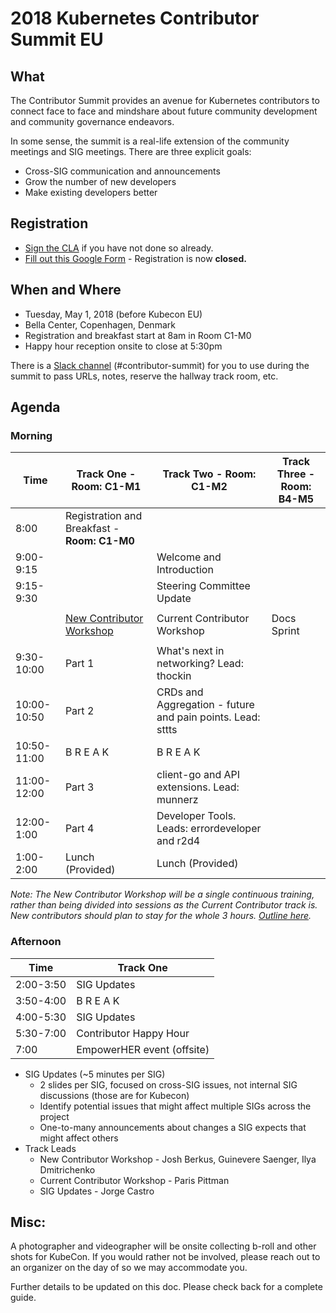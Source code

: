 # 2018 Kubernetes Contributor Summit EU

## What

The Contributor Summit provides an avenue for Kubernetes contributors to connect face to face and mindshare about future community development and community governance endeavors.

In some sense, the summit is a real-life extension of the community meetings and SIG meetings. There are three explicit goals:

- Cross-SIG communication and announcements
- Grow the number of new developers
- Make existing developers better

## Registration

- [Sign the CLA](/CLA.md) if you have not done so already.
- [Fill out this Google Form](https://goo.gl/forms/TgoUiqbqZLkyZSZw1) - Registration is now <b> closed.</b>

## When and Where

- Tuesday, May 1, 2018 (before Kubecon EU)
- Bella Center, Copenhagen, Denmark
- Registration and breakfast start at 8am in Room C1-M0
- Happy hour reception onsite to close at 5:30pm


There is a [Slack channel](https://kubernetes.slack.com/messages/contributor-summit) (#contributor-summit) for you to use during the summit to pass URLs, notes, reserve the hallway track room, etc.


## Agenda

### Morning

| Time        | Track One  - Room: C1-M1              | Track Two - Room: C1-M2                    | Track Three - Room: B4-M5   |
| ----------- | ------------------------------- |  ---------------------------- | -------------- |
| 8:00        | Registration and Breakfast - <b>Room: C1-M0</b>      |                               |                |
| 9:00-9:15   |                                 | Welcome and Introduction     |                |                   
| 9:15-9:30   |                                 | Steering Committee Update    |                |
|             |                                 |                              |                |
|             | [New Contributor Workshop](/events/2018/05-contributor-summit/new-contributor-workshop.md)        | Current Contributor Workshop  | Docs Sprint    |
|             |                                 |                               |                |
| 9:30-10:00  | Part 1                         | What's next in networking? Lead: thockin                  |                |
| 10:00-10:50 | Part 2                         | CRDs and Aggregation - future and pain points. Lead: sttts                  |                |
| 10:50-11:00 | B R E A K                       | B R E A K                     |                |
| 11:00-12:00 | Part 3                         | client-go and API extensions. Lead: munnerz                  |                |
| 12:00-1:00  | Part 4                         | Developer Tools. Leads: errordeveloper and r2d4                  |                |
| 1:00-2:00   | Lunch (Provided)                | Lunch (Provided)              |                |

*Note: The New Contributor Workshop will be a single continuous training, rather than being divided into sessions as the Current Contributor track is.  New contributors should plan to stay for the whole 3 hours.  [Outline here](/events/2018/05-contributor-summit/new-contributor-workshop.md).*

### Afternoon

| Time        | Track One                       |
| ----------- | ------------------------------- |
| 2:00-3:50   | SIG Updates                     |
| 3:50-4:00   | B R E A K                       |
| 4:00-5:30   | SIG Updates                     |
| 5:30-7:00   | Contributor Happy Hour          |
| 7:00        | EmpowerHER event (offsite)      |                                 

- SIG Updates (~5 minutes per SIG)
  - 2 slides per SIG, focused on cross-SIG issues, not internal SIG discussions (those are for Kubecon)
  - Identify potential issues that might affect multiple SIGs across the project
  - One-to-many announcements about changes a SIG expects that might affect others
- Track Leads
  - New Contributor Workshop - Josh Berkus, Guinevere Saenger, Ilya Dmitrichenko
  - Current Contributor Workshop - Paris Pittman
  - SIG Updates - Jorge Castro

## Misc:

A photographer and videographer will be onsite collecting b-roll and other shots for KubeCon. If you would rather not be involved, please reach out to an organizer on the day of so we may accommodate you.  

Further details to be updated on this doc. Please check back for a complete guide.
